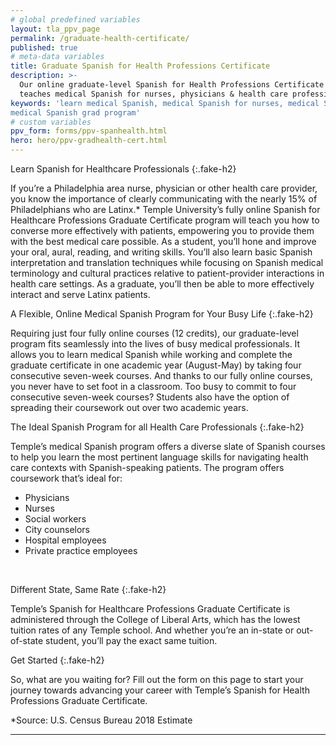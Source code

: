 ```yaml
---
# global predefined variables
layout: tla_ppv_page
permalink: /graduate-health-certificate/
published: true
# meta-data variables
title: Graduate Spanish for Health Professions Certificate
description: >-
  Our online graduate-level Spanish for Health Professions Certificate program
  teaches medical Spanish for nurses, physicians & health care professionals.
keywords: 'learn medical Spanish, medical Spanish for nurses, medical Spanish for physicians, 
medical Spanish grad program'
# custom variables
ppv_form: forms/ppv-spanhealth.html
hero: hero/ppv-gradhealth-cert.html
---
```

Learn Spanish for Healthcare Professionals
{:.fake-h2}

If you’re a Philadelphia area nurse, physician or other health care provider, you know the importance of clearly communicating with the nearly 15% of Philadelphians who are Latinx.* Temple University’s fully online Spanish for Healthcare Professions Graduate Certificate program will teach you how to converse more effectively with patients, empowering you to provide them with the best medical care possible.
As a student, you’ll hone and improve your oral, aural, reading, and writing skills. You’ll also learn basic Spanish interpretation and translation techniques while focusing on Spanish medical terminology and cultural practices relative to patient-provider interactions in health care settings. As a graduate, you’ll then be able to more effectively interact and serve Latinx patients.
<br>

A Flexible, Online Medical Spanish Program for Your Busy Life
{:.fake-h2}

Requiring just four fully online courses (12 credits), our graduate-level program fits seamlessly into the lives of busy medical professionals. It allows you to learn medical Spanish while working and complete the graduate certificate in one academic year (August-May) by taking four consecutive seven-week courses. And thanks to our fully online courses, you never have to set foot in a classroom.
Too busy to commit to four consecutive seven-week courses? Students also have the option of spreading their coursework out over two academic years.
<br>

The Ideal Spanish Program for all Health Care Professionals
{:.fake-h2}

Temple’s medical Spanish program offers a diverse slate of Spanish courses to help you learn the most pertinent language skills for navigating health care contexts with Spanish-speaking patients. The program offers coursework that’s ideal for:<br>
+	Physicians
+	Nurses
+	Social workers
+	City counselors
+	Hospital employees
+	Private practice employees
<br>

Different State, Same Rate
{:.fake-h2}

Temple’s Spanish for Healthcare Professions Graduate Certificate is administered through the College of Liberal Arts, which has the lowest tuition rates of any Temple school. And whether you’re an in-state or out-of-state student, you’ll pay the exact same tuition.
<br>

Get Started
{:.fake-h2}

So, what are you waiting for? Fill out the form on this page to start your journey towards advancing your career with Temple’s Spanish for Health Professions Graduate Certificate.
<br>

*Source: U.S. Census Bureau 2018 Estimate

___
